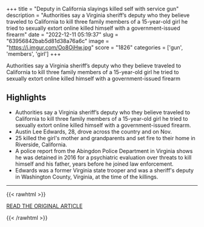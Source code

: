 +++
title = "Deputy in California slayings killed self with service gun"
description = "Authorities say a Virginia sheriff’s deputy who they believe traveled to California to kill three family members of a 15-year-old girl he tried to sexually extort online killed himself with a government-issued firearm"
date = "2022-12-11 05:19:37"
slug = "63956842bab5d81d38a76a6c"
image = "https://i.imgur.com/Oo8OjHw.jpg"
score = "1826"
categories = ['gun', 'members', 'girl']
+++

Authorities say a Virginia sheriff’s deputy who they believe traveled to California to kill three family members of a 15-year-old girl he tried to sexually extort online killed himself with a government-issued firearm

## Highlights

- Authorities say a Virginia sheriff’s deputy who they believe traveled to California to kill three family members of a 15-year-old girl he tried to sexually extort online killed himself with a government-issued firearm.
- Austin Lee Edwards, 28, drove across the country and on Nov.
- 25 killed the girl's mother and grandparents and set fire to their home in Riverside, California.
- A police report from the Abingdon Police Department in Virginia shows he was detained in 2016 for a psychiatric evaluation over threats to kill himself and his father, years before he joined law enforcement.
- Edwards was a former Virginia state trooper and was a sheriff's deputy in Washington County, Virginia, at the time of the killings.

---

{{< rawhtml >}}
  <p class="article-category">
    <a target="_blank" href="https://abcnews.go.com/US/wireStory/deputy-california-slayings-killed-service-gun-94946359">READ THE ORIGINAL ARTICLE</a>
  </p>
{{< /rawhtml >}}
